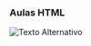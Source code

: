 ### Aulas HTML
![Texto Alternativo](https://img.shields.io/badge/-HTML-E34F26?logo=html5&logoColor=white&style=flat-square&maxHeight=300)
